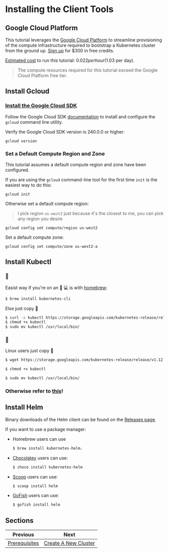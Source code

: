 # Installing the Client Tools

## Google Cloud Platform

This tutorial leverages the [Google Cloud Platform](https://cloud.google.com/) to streamline provisioning of the compute infrastructure required to bootstrap a Kubernetes cluster from the ground up. [Sign up](https://cloud.google.com/free/) for \$300 in free credits.

[Estimated cost](https://cloud.google.com/products/calculator/#id=a0e9772e-d50b-40e4-9f7a-13f6916b5321) to run this tutorial: $0.022 per hour ($1.03 per day).

> The compute resources required for this tutorial exceed the Google Cloud Platform free tier.

## Install Gcloud

### [Install the Google Cloud SDK](https://cloud.google.com/sdk/)

Follow the Google Cloud SDK [documentation](https://cloud.google.com/sdk/) to install and configure the `gcloud` command line utility.

Verify the Google Cloud SDK version is 240.0.0 or higher:

```
gcloud version
```

### Set a Default Compute Region and Zone

This tutorial assumes a default compute region and zone have been configured.

If you are using the `gcloud` command-line tool for the first time `init` is the easiest way to do this:

```
gcloud init
```

Otherwise set a default compute region:

> I pick region `us-west2` just because it's the closest to me, you can pick any region you desire

```
gcloud config set compute/region us-west2
```

Set a default compute zone:

```
gcloud config set compute/zone us-west2-a
```

## Install Kubectl

### 🍎

Easist way if you're on an 🍎 💻 is with [homebrew](https://brew.sh/):

```bash
$ brew install kubernetes-cli
```

Else just copy 🍝

```bash
$ curl -o kubectl https://storage.googleapis.com/kubernetes-release/release/v1.12.0/bin/darwin/amd64/kubectl
$ chmod +x kubectl
$ sudo mv kubectl /usr/local/bin/
```

### 🐧

Linux users just copy 🍝

```bash
$ wget https://storage.googleapis.com/kubernetes-release/release/v1.12.0/bin/linux/amd64/kubectl

$ chmod +x kubectl

$ sudo mv kubectl /usr/local/bin/
```

### Otherwise refer to [this](https://kubernetes.io/docs/tasks/tools/install-kubectl/)!

## Install Helm

Binary downloads of the Helm client can be found on the [Releases page](https://github.com/helm/helm/releases/tag/v2.13.1).

If you want to use a package manager:

- Homebrew users can use

  ```bash
  $ brew install kubernetes-helm.
  ```

- [Chocolatey](https://chocolatey.org/) users can use:
  ```bash
  $ choco install kubernetes-helm
  ```
- [Scoop](https://scoop.sh/) users can use:
  ```bash
  $ scoop install helm
  ```
- [GoFish](https://gofi.sh/index.html) users can use:
  ```bash
  $ gofish install helm
  ```

## Sections

| Previous                             | Next                                         |
| ------------------------------------ | -------------------------------------------- |
| [Prerequisites](00-prerequisites.md) | [Create A New Cluster](02-create-cluster.md) |
